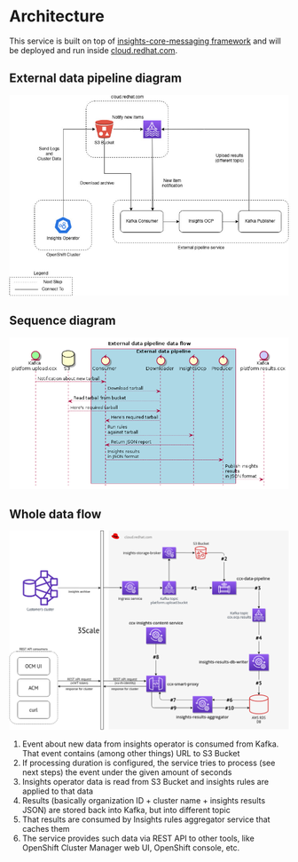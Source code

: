 # Architecture

This service is built on top of [insights-core-messaging
framework](https://github.com/RedHatInsights/insights-core-messaging) and will
be deployed and run inside [cloud.redhat.com](https://cloud.redhat.com).

## External data pipeline diagram

![diagram](./external_pipeline_diagram.jpg)

## Sequence diagram

![sequence](./sequence-diagram.png)

## Whole data flow

![data_flow](./customer_facing_services_architecture.png)

1. Event about new data from insights operator is consumed from Kafka. That event contains (among other things) URL to S3 Bucket
2. If processing duration is configured, the service tries to process (see next steps) the event under the given amount of seconds
3. Insights operator data is read from S3 Bucket and insights rules are applied to that data
4. Results (basically organization ID + cluster name + insights results JSON) are stored back into Kafka, but into different topic
5. That results are consumed by Insights rules aggregator service that caches them
6. The service provides such data via REST API to other tools, like OpenShift Cluster Manager web UI, OpenShift console, etc.

